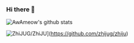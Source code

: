 ### Hi there 👋

![AwAmeow's github stats](https://github-readme-stats.vercel.app/api?username=AwAmeow&count_private=true&show_icons=true)

![ZhiJUG/ZhiJU](https://github-readme-stats.vercel.app/api/pin/?username=AwAmeow&repo=github-readme-stats&show_owner=true)](https://github.com/zhijug/zhiju)

<!-- ![Most Used Language](https://github-readme-stats.vercel.app/api/top-langs/?username=theryebread) -->

<!--
**AwAmeow/AwAmeow** is a ✨ _special_ ✨ repository because its `README.md` (this file) appears on your GitHub profile.

Here are some ideas to get you started:

- 🔭 I’m currently working on ...
- 🌱 I’m currently learning ...
- 👯 I’m looking to collaborate on ...
- 🤔 I’m looking for help with ...
- 💬 Ask me about ...
- 📫 How to reach me: ...
- 😄 Pronouns: ...
- ⚡ Fun fact: ...
-->
